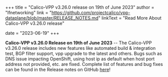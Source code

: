 +++
title = "Calico-VPP v3.26.0 release on 19th of June 2023"
author = "lfnetworking"
link = "https://github.com/projectcalico/vpp-dataplane/blob/master/RELEASE_NOTES.md"
linkText = "Read More About Calico-VPP v3.26.0 release"

date = "2023-06-19"
+++

**Calico-VPP v3.26.0 Release on 19th of June 2023** -- The Calico-VPP v3.26.0 release includes new features like automated build & integration test, BGP filter support, vpp upgrade to the latest and others. Bugs such as DNS issue impacting OpenShift, using host ip as default when host port address not provided, etc. are fixed. Complete list of features and bug fixes can be found in the Release notes on GitHub [here](https://github.com/projectcalico/vpp-dataplane/blob/master/RELEASE_NOTES.md)!